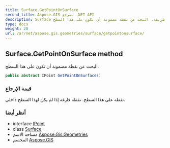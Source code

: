 ```yaml
---
title: Surface.GetPointOnSurface
second_title: Aspose.GIS لمرجع .NET API
description: Surface طريقة. البحث عن نقطة مضمونة أن تكون على هذا السطح.
type: docs
weight: 20
url: /ar/net/aspose.gis.geometries/surface/getpointonsurface/
---
```

## Surface.GetPointOnSurface method

البحث عن نقطة مضمونة أن تكون على هذا السطح.

```csharp
public abstract IPoint GetPointOnSurface()
```

### قيمة الإرجاع

نقطة على هذا السطح. نقطة فارغة إذا لم يكن لهذا السطح داخلي.

### أنظر أيضا

* interface [IPoint](../../ipoint/)
* class [Surface](../)
* مساحة الاسم [Aspose.Gis.Geometries](../../surface/)
* المجسم [Aspose.GIS](../../../)


